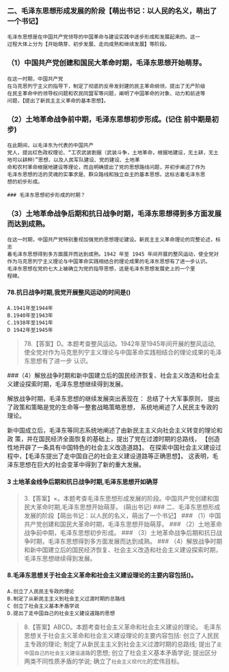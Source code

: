 ### 二、毛泽东思想形成发展的阶段【萌出书记：以人民的名义，萌出了一个书记】
    毛泽东思想是在中国共产党领导的中国革命与建设实践中逐步形成和发展起来的。这一
    过程大体上分为【开始萌芽、初步发展、走向成熟和继续发展】等阶段。

### （1）中国共产党创建和国民大革命时期，毛泽东思想开始萌芽。
    在这一时期，中国共产党
    在马克思列宁主义的指导下，制定了彻底的反帝发封建的民主革命纲领，提出了无产阶级
    在民主革命中的领导权问题和农民同盟军等问题，阐明了中国革命的对象、动力和前途等
    问题，【提出了新民主主义革命的基本思想】。
    
### （2）土地革命战争前中期，毛泽东思想初步形成。(记住 前中期是初步)
    在此期间，以毛泽东为代表的中国共产
    党人，提出红色政权理论、“工农武装割据（武装斗争，土地革命，根据地建设，无土耕，无土地可以耕种）”思想，以及人民军队建设、党的建设、土地革
    命和农村革命根据地建设等理论，而且明确提出了党的思想路线问题，并初步阐述了作为
    毛泽东思想的活的灵魂的实事求是、群众路线和独立自主的基本思想。这标志着毛泽东思
    想的初步形成。

    ### 毛泽东思想初步形成的时期？

### （3）土地革命战争后期和抗日战争时期，毛泽东思想得到多方面发展而达到成熟。
    在这一时期，中国共产党特别重视加强党的思想理论建设。新民主主义革命理论的完整论述，标志
    着毛泽东思想得到多方面展开而达到成熟。1942 年至 1945 年间开展的整风运动，使全党对
    作为马克思列宁主义理论与中国革命实践相结合的理论成果的毛泽东思想有了进一步认识。
    毛泽东思想在党的七大上被确立为党的指导思想，这是毛泽东思想发展史上的一个里
    程碑。
    
#### 78.抗日战争时期,我党开展整风运动的时间是()
    A.1941年至1944年
    B.1940年至1943年
    C.1938年至1941年
    D 1942年至1945年
>   78.【答案】D。本题考查整风运动。1942年至1945年间开展的整风运动,
    使全党对作为马克思列宁主义理论与中国革命实践相结合的理论成果的毛泽东思想有了进一步
    认识。

###（4）解放战争时期和新中国建立后的国民经济恢复、社会主义改造和社会主义建设探索时期，毛泽东思想继续得到发展。

解放战争时期，毛泽东思想的继续发展突出表现在：
    总结了十大军事原则，
    提出了政策和策略是党的生命等一整套战略策略思想，
    系统地阐述了人民民主专政的理论。

新中国成立后，毛泽东等同志系统地阐述了由新民主主义向社会主义转变的理论和政
策，并在国民经济全面恢复的基础上，提出了党在过渡时期的总路线，
【创造性地开辟了一条具有中国特色的社会主义改造道路】。
在探索中国社会主义建设过程中，【毛泽东提出了走中国自己的社会主义建设道路等正确思想】。
这表明，毛泽东思想在巨大的社会变革中得到了新的重大发展。

#### 3 土地革金线争后期和抗日战争时期,毛泽东思想开如确芽
>   3.【答案】×。本题考查毛泽东思想形成发展的阶段。中国共产党创建和国
    民大革命时期,毛泽东思想开始萌芽。
    (萌出书记)
    ### 二、毛泽东思想形成发展的阶段【萌出书记：以人民的名义，萌出了一个书记】
    ### （1）中国共产党创建和国民大革命时期，毛泽东思想开始萌芽。
    ### （2）土地革命战争前中期，毛泽东思想初步形成。
    ### （3）土地革命战争后期和抗日战争时期，毛泽东思想得到多方面发展而达到成熟。
    ### （4）解放战争时期和新中国建立后的国民经济恢复、社会主义改造和社会主义建设探索时期，毛泽东思想继续得到发展。

#### 8.毛泽东思想关于社会主义革命和社会主义建设理论的主要内容包括()。
    A.创立了人民民主专政的理论
    B.制定了从新民主主义到社会主义过渡时期的总路线
    C 创立了社会主义基本矛盾学说
    D.提出了走中国自己的社会主义建设道路的思想
>   8.【答案】ABCD。本题考查社会主义革命和社会主义建设的理论。
毛泽东思想关于社会主义革命和社会主义建设理论的主要内容包括:
创立了人民民主专政的理论;
制定了从新民主主义到社会主义过渡时期的总路线;
提出了`走中国自己的社会主义建设道路`的思想;
创立了社会主义基本矛盾学说;
提出区分两类不同性质矛盾的学说;
确立了`社会主义现代化`的宏伟目标。

























    